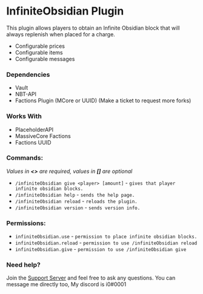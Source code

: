 # InfiniteObsidian Plugin

This plugin allows players to obtain an Infinite Obsidian block that will always replenish when placed for a charge.

- Configurable prices
- Configurable items
- Configurable messages

### Dependencies

- Vault
- NBT-API
- Factions Plugin (MCore or UUID) (Make a ticket to request more forks)

### Works With

- PlaceholderAPI
- MassiveCore Factions
- Factions UUID

### Commands:

*Values in **<>** are required, values in **[]** are optional*

- ``/infiniteObsidian give <player> [amount]`` - ``gives that player infinite obsidian blocks.``
- ``/infiniteObsidian help`` - ``sends the help page.``
- ``/infiniteObsidian reload`` - ``reloads the plugin.``
- ``/infiniteObsidian version`` - ``sends version info.``

### Permissions:

- ```infiniteObsidian.use```   - ``permission to place infinite obsidian blocks.``
- ```infiniteObsidian.reload```   - ``permission to use /infiniteObsidian reload``
- ```infiniteObsidian.give```   - ``permission to use /infiniteObsidian give``

### Need help?

Join the [Support Server](https://discord.i0dev.com/) and feel free to ask any questions. You can message me directly
too, My discord is i0#0001

